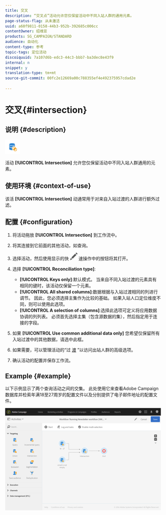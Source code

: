 ```yaml
---
title: 交叉
description: “交叉点”活动允许您仅保留活动中不同入站人群的通用元素。
page-status-flag: 从未激活
uuid: a60f9811-0158-44b3-952b-392685c006cc
contentOwner: 绍维亚
products: SG_CAMPAIGN/STANDARD
audience: 自动化
content-type: 参考
topic-tags: 定位活动
discoiquuid: 7a107d6b-edc3-44c3-bbb7-ba3dec8e43f9
internal: n
snippet: y
translation-type: tm+mt
source-git-commit: 00fc2e12669a00c788355ef4e492375957cdad2e

---
```



# 交叉{#intersection}

## 说明 {#description}

![](assets/intersection.png)

活动 **[!UICONTROL Intersection]** 允许您仅保留活动中不同入站人群通用的元素。

## 使用环境 {#context-of-use}

该活 **[!UICONTROL Intersection]** 动通常用于对来自入站过渡的人群进行额外过滤。

## 配置 {#configuration}

1. 将活动拖放 **[!UICONTROL Intersection]** 到工作流中。
1. 将其连接到它前面的其他活动，如查询。
1. 选择活动，然后使用显示的快 ![](assets/edit_darkgrey-24px.png) 速操作中的按钮将其打开。
1. 选择 **[!UICONTROL Reconciliation type]**:

   * **[!UICONTROL Keys only]**:默认模式。 当来自不同入站过渡的元素具有相同的键时，该活动仅保留一个元素。
   * **[!UICONTROL All shared columns]**:数据根据与入站过渡相同的列进行调节。 因此，您必须选择主集作为比较的基础。 如果入站人口定位维度不同，则可以使用此选项。
   * **[!UICONTROL A selection of columns]**:选择此选项可定义将应用数据协调的列列表。 必须首先选择主集（包含源数据的集），然后指定用于连接的字段。

1. 如果 **[!UICONTROL Use common additional data only]** 您希望仅保留所有入站过渡中的其他数据，请选中此框。
1. 如果需要，可以管理活动的“过 [渡](../../automating/using/executing-a-workflow.md#managing-an-activity-s-outbound-transitions) ”以访问出站人群的高级选项。
1. 确认活动的配置并保存工作流。

## Example {#example}

以下示例显示了两个查询活动之间的交集。 此处使用它来查看Adobe Campaign数据库并检索年满18至27周岁的配置文件以及分别提供了电子邮件地址的配置文件。

![](assets/wkf_intersection_example.png)

